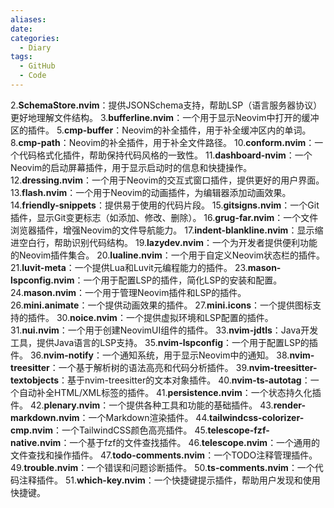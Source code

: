 ```yaml
---
aliases:
date:
categories:
  - Diary
tags:
  - GitHub
  - Code
---
```

<!--more-->

2.**SchemaStore.nvim**：提供JSONSchema支持，帮助LSP（语言服务器协议）更好地理解文件结构。
3.**bufferline.nvim**：一个用于显示Neovim中打开的缓冲区的插件。
5.**cmp-buffer**：Neovim的补全插件，用于补全缓冲区内的单词。
8.**cmp-path**：Neovim的补全插件，用于补全文件路径。
10.**conform.nvim**：一个代码格式化插件，帮助保持代码风格的一致性。
11.**dashboard-nvim**：一个Neovim的启动屏幕插件，用于显示启动时的信息和快捷操作。
12.**dressing.nvim**：一个用于Neovim的交互式窗口插件，提供更好的用户界面。
13.**flash.nvim**：一个用于Neovim的动画插件，为编辑器添加动画效果。
14.**friendly-snippets**：提供易于使用的代码片段。
15.**gitsigns.nvim**：一个Git插件，显示Git变更标志（如添加、修改、删除）。
16.**grug-far.nvim**：一个文件浏览器插件，增强Neovim的文件导航能力。
17.**indent-blankline.nvim**：显示缩进空白行，帮助识别代码结构。
19.**lazydev.nvim**：一个为开发者提供便利功能的Neovim插件集合。
20.**lualine.nvim**：一个用于自定义Neovim状态栏的插件。
21.**luvit-meta**：一个提供Lua和Luvit元编程能力的插件。
23.**mason-lspconfig.nvim**：一个用于配置LSP的插件，简化LSP的安装和配置。
24.**mason.nvim**：一个用于管理Neovim插件和LSP的插件。
26.**mini.animate**：一个提供动画效果的插件。
27.**mini.icons**：一个提供图标支持的插件。
30.**noice.nvim**：一个提供虚拟环境和LSP配置的插件。
31.**nui.nvim**：一个用于创建NeovimUI组件的插件。
33.**nvim-jdtls**：Java开发工具，提供Java语言的LSP支持。
35.**nvim-lspconfig**：一个用于配置LSP的插件。
36.**nvim-notify**：一个通知系统，用于显示Neovim中的通知。
38.**nvim-treesitter**：一个基于解析树的语法高亮和代码分析插件。
39.**nvim-treesitter-textobjects**：基于nvim-treesitter的文本对象插件。
40.**nvim-ts-autotag**：一个自动补全HTML/XML标签的插件。
41.**persistence.nvim**：一个状态持久化插件。
42.**plenary.nvim**：一个提供各种工具和功能的基础插件。
43.**render-markdown.nvim**：一个Markdown渲染插件。
44.**tailwindcss-colorizer-cmp.nvim**：一个TailwindCSS颜色高亮插件。
45.**telescope-fzf-native.nvim**：一个基于fzf的文件查找插件。
46.**telescope.nvim**：一个通用的文件查找和操作插件。
47.**todo-comments.nvim**：一个TODO注释管理插件。
49.**trouble.nvim**：一个错误和问题诊断插件。
50.**ts-comments.nvim**：一个代码注释插件。
51.**which-key.nvim**：一个快捷键提示插件，帮助用户发现和使用快捷键。

